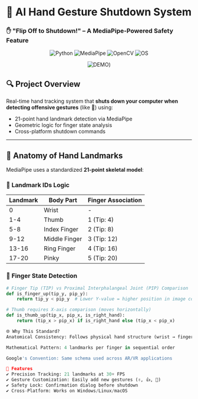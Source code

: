 # 🤖 AI Hand Gesture Shutdown System  
### ✋ "Flip Off to Shutdown!" – A MediaPipe-Powered Safety Feature  

<div align="center">

![Python](https://img.shields.io/badge/Python-3.10%2B-blue?logo=python)
![MediaPipe](https://img.shields.io/badge/MediaPipe-0.9.0-red?logo=google)
![OpenCV](https://img.shields.io/badge/OpenCV-4.7-brightgreen?logo=opencv)
![OS](https://img.shields.io/badge/Windows%2FLinux%2FmacOS-✔-success)

![DEMO]([[https://www.google.com/url?sa=i&url=https%3A%2F%2Fwww.picmix.com%2Fstamp%2FNyan-cat-2154077&psig=AOvVaw3cDLjT6x9hgAg2yqmbO2T0&ust=1749851038171000&source=images&cd=vfe&opi=89978449&ved=0CBMQjRxqFwoTCLiwu53t7I0DFQAAAAAdAAAAABA5](https://media4.giphy.com/media/v1.Y2lkPTc5MGI3NjExZjNlaGpkcGg2NW5tOXlzejhjZGV4eml2MG90cjZiaG11ODV4amthZSZlcD12MV9pbnRlcm5hbF9naWZfYnlfaWQmY3Q9Zw/GeimqsH0TLDt4tScGw/giphy.gif)))

</div>

## 🔍 **Project Overview**  
Real-time hand tracking system that **shuts down your computer when detecting offensive gestures** (like 🖕) using:  
- 21-point hand landmark detection via MediaPipe  
- Geometric logic for finger state analysis  
- Cross-platform shutdown commands  

---

## 🦴 **Anatomy of Hand Landmarks**  
MediaPipe uses a standardized **21-point skeletal model**:

### 📐 **Landmark IDs Logic**  
| Landmark | Body Part          | Finger Association |
|----------|--------------------|--------------------|
| 0        | Wrist              | -                  |
| 1-4      | Thumb              | 1 (Tip: 4)         |
| 5-8      | Index Finger       | 2 (Tip: 8)         |
| 9-12     | Middle Finger      | 3 (Tip: 12)        |
| 13-16    | Ring Finger        | 4 (Tip: 16)        |
| 17-20    | Pinky              | 5 (Tip: 20)        |

### 🤌 **Finger State Detection**  
```python
# Finger Tip (TIP) vs Proximal Interphalangeal Joint (PIP) Comparison
def is_finger_up(tip_y, pip_y):
    return tip_y < pip_y  # Lower Y-value = higher position in image coords

# Thumb requires X-axis comparison (moves horizontally)
def is_thumb_up(tip_x, pip_x, is_right_hand):
    return (tip_x > pip_x) if is_right_hand else (tip_x < pip_x)

🌐 Why This Standard?
Anatomical Consistency: Follows physical hand structure (wrist → fingertips)

Mathematical Pattern: 4 landmarks per finger in sequential order

Google's Convention: Same schema used across AR/VR applications

🚀 Features
✔️ Precision Tracking: 21 landmarks at 30+ FPS
✔️ Gesture Customization: Easily add new gestures (✌️, 👍, 🤟)
✔️ Safety Lock: Confirmation dialog before shutdown
✔️ Cross-Platform: Works on Windows/Linux/macOS

